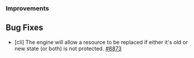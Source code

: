 ### Improvements

## Bug Fixes

- [cli] The engine will allow a resource to be replaced if either it's old or new state (or both) is not protected.
  [#8873](https://github.com/pulumi/pulumi/pull/8873)
